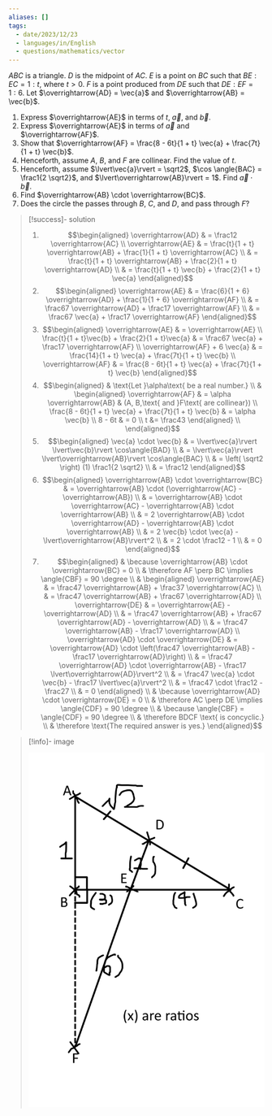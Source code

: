 ```yaml
---
aliases: []
tags:
  - date/2023/12/23
  - languages/in/English
  - questions/mathematics/vector
---
```


$ABC$ is a triangle. $D$ is the midpoint of $AC$. $E$ is a point on $BC$ such that $BE : EC = 1 : t$, where $t > 0$. $F$ is a point produced from $DE$ such that $DE : EF = 1 : 6$. Let $\overrightarrow{AD} = \vec{a}$ and $\overrightarrow{AB} = \vec{b}$.

1. Express $\overrightarrow{AE}$ in terms of $t$, $\vec{a}$, and $\vec{b}$.
2. Express $\overrightarrow{AE}$ in terms of $\vec{a}$ and $\overrightarrow{AF}$.
3. Show that $\overrightarrow{AF} = \frac{8 - 6t}{1 + t} \vec{a} + \frac{7t}{1 + t} \vec{b}$.
4. Henceforth, assume $A$, $B$, and $F$ are collinear. Find the value of $t$.
5. Henceforth, assume $\lvert\vec{a}\rvert = \sqrt2$, $\cos \angle{BAC} = \frac1{2 \sqrt2}$, and $\lvert\overrightarrow{AB}\rvert = 1$. Find $\vec{a} \cdot \vec{b}$.
6. Find $\overrightarrow{AB} \cdot \overrightarrow{BC}$.
7. Does the circle the passes through $B$, $C$, and $D$, and pass through $F$?

> [!success]- solution
>
> 1. <span></span> $$\begin{aligned}
\overrightarrow{AD} & = \frac12 \overrightarrow{AC} \\
\overrightarrow{AE} & = \frac{t}{1 + t} \overrightarrow{AB} + \frac{1}{1 + t} \overrightarrow{AC} \\
& = \frac{t}{1 + t} \overrightarrow{AB} + \frac{2}{1 + t} \overrightarrow{AD} \\
& = \frac{t}{1 + t} \vec{b} + \frac{2}{1 + t} \vec{a}
\end{aligned}$$
> 2. <span></span> $$\begin{aligned}
\overrightarrow{AE} & = \frac{6}{1 + 6} \overrightarrow{AD} + \frac{1}{1 + 6} \overrightarrow{AF} \\
& = \frac67 \overrightarrow{AD} + \frac17 \overrightarrow{AF} \\
& = \frac67 \vec{a} + \frac17 \overrightarrow{AF}
\end{aligned}$$
> 3. <span></span> $$\begin{aligned}
\overrightarrow{AE} & = \overrightarrow{AE} \\
\frac{t}{1 + t}\vec{b} + \frac{2}{1 + t}\vec{a} & = \frac67 \vec{a} + \frac17 \overrightarrow{AF} \\
\overrightarrow{AF} + 6 \vec{a} & = \frac{14}{1 + t} \vec{a} + \frac{7t}{1 + t} \vec{b} \\
\overrightarrow{AF} & = \frac{8 - 6t}{1 + t} \vec{a} + \frac{7t}{1 + t} \vec{b}
\end{aligned}$$
> 4. <span></span> $$\begin{aligned}
& \text{Let }\alpha\text{ be a real number.} \\
& \begin{aligned} \overrightarrow{AF} & = \alpha \overrightarrow{AB} & (A, B,\text{ and }F\text{ are collinear}) \\
\frac{8 - 6t}{1 + t} \vec{a} + \frac{7t}{1 + t} \vec{b} & = \alpha \vec{b} \\
8 - 6t & = 0 \\
t &= \frac43 \end{aligned} \\
\end{aligned}$$
> 5. <span></span> $$\begin{aligned}
\vec{a} \cdot \vec{b} & = \lvert\vec{a}\rvert \lvert\vec{b}\rvert \cos\angle{BAD} \\
& = \lvert\vec{a}\rvert \lvert\overrightarrow{AB}\rvert \cos\angle{BAC} \\
& = \left( \sqrt2 \right) (1) \frac1{2 \sqrt2} \\
& = \frac12
\end{aligned}$$
> 6. <span></span> $$\begin{aligned}
\overrightarrow{AB} \cdot \overrightarrow{BC} & = \overrightarrow{AB} \cdot (\overrightarrow{AC} - \overrightarrow{AB}) \\
& = \overrightarrow{AB} \cdot \overrightarrow{AC} - \overrightarrow{AB} \cdot \overrightarrow{AB} \\
& = 2 \overrightarrow{AB} \cdot \overrightarrow{AD} - \overrightarrow{AB} \cdot \overrightarrow{AB} \\
& = 2 \vec{b} \cdot \vec{a} - \lvert\overrightarrow{AB}\rvert^2 \\
& = 2 \cdot \frac12 - 1 \\
& = 0
\end{aligned}$$
> 7. <span></span> $$\begin{aligned}
& \because \overrightarrow{AB} \cdot \overrightarrow{BC} = 0 \\
& \therefore AF \perp BC \implies \angle{CBF} = 90 \degree \\
& \begin{aligned} \overrightarrow{AE} & = \frac47 \overrightarrow{AB} + \frac37 \overrightarrow{AC} \\
& = \frac47 \overrightarrow{AB} + \frac67 \overrightarrow{AD} \\
\overrightarrow{DE} & = \overrightarrow{AE} - \overrightarrow{AD} \\
& = \frac47 \overrightarrow{AB} + \frac67 \overrightarrow{AD} - \overrightarrow{AD} \\
& = \frac47 \overrightarrow{AB} - \frac17 \overrightarrow{AD} \\
\overrightarrow{AD} \cdot \overrightarrow{DE} & = \overrightarrow{AD} \cdot \left(\frac47 \overrightarrow{AB} - \frac17 \overrightarrow{AD}\right) \\
& = \frac47 \overrightarrow{AD} \cdot \overrightarrow{AB} - \frac17 \lvert\overrightarrow{AD}\rvert^2 \\
& = \frac47 \vec{a} \cdot \vec{b} - \frac17 \lvert\vec{a}\rvert^2 \\
& = \frac47 \cdot \frac12 - \frac27 \\
& = 0 \end{aligned} \\
& \because \overrightarrow{AD} \cdot \overrightarrow{DE} = 0 \\
& \therefore AC \perp DE \implies \angle{CDF} = 90 \degree \\
& \because \angle{CBF} = \angle{CDF} = 90 \degree \\
& \therefore BDCF \text{ is concyclic.} \\
& \therefore \text{The required answer is yes.}
\end{aligned}$$

> [!info]- image
>
> ![image](attachments/2023-12-23T111510.779+0800.png)
